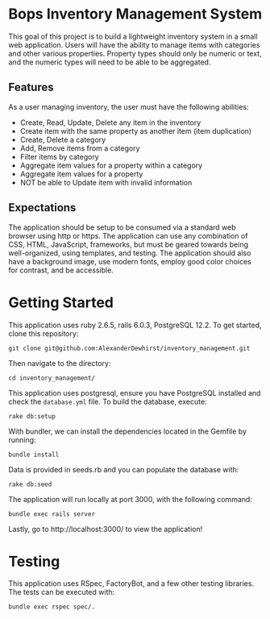 # Bops Inventory Management System

This goal of this project is to build a lightweight inventory system in a small web application. Users will have the ability to manage items with categories and other various properties. Property types should only be numeric or text, and the numeric types will need to be able to be aggregated.

## Features
As a user managing inventory, the user must have the following abilities:
 - Create, Read, Update, Delete any item in the inventory
 - Create item with the same property as another item (item duplication)
 - Create, Delete a category
 - Add, Remove items from a category
 - Filter items by category
 - Aggregate item values for a property within a category
 - Aggregate item values for a property
 - NOT be able to Update item with invalid information

## Expectations
The application should be setup to be consumed via a standard web browser using http or https. The application can use any combination of CSS, HTML, JavaScript, frameworks, but must be geared towards being well-organized, using templates, and testing. The application should also have a background image, use modern fonts, employ good color choices for contrast, and be accessible.

# Getting Started
This application uses ruby 2.6.5, rails 6.0.3, PostgreSQL 12.2. 
To get started, clone this repository:
```
git clone git@github.com:AlexanderDewhirst/inventory_management.git
```

Then navigate to the directory:
```
cd inventory_management/
```

This application uses postgresql, ensure you have PostgreSQL installed and check the `database.yml` file. To build the database, execute:
```
rake db:setup
```

With bundler, we can install the dependencies located in the Gemfile by running:
```
bundle install
```

Data is provided in seeds.rb and you can populate the database with:
```
rake db:seed
```

The application will run locally at port 3000, with the following command:
```
bundle exec rails server
```

Lastly, go to http://localhost:3000/ to view the application!

# Testing
This application uses RSpec, FactoryBot, and a few other testing libraries. The tests can be executed with:
```
bundle exec rspec spec/.
```
